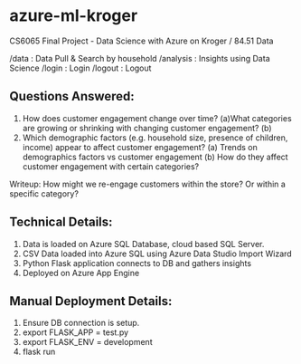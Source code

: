 # azure-ml-kroger

CS6065 Final Project - Data Science with Azure on Kroger / 84.51 Data

/data : Data Pull & Search by household
/analysis : Insights using Data Science
/login : Login
/logout : Logout

Questions Answered:
-----------------------
1. How does customer engagement change over time?
(a)What categories are growing or shrinking with changing customer engagement?
(b)
2. Which demographic factors (e.g. household size, presence of children, income) appear to affect customer engagement?
(a) Trends on demographics factors vs customer engagement
(b) How do they affect customer engagement with certain categories?

Writeup:
How might we re-engage customers within the store? Or within a specific category?

Technical Details:
------------------
1. Data is loaded on Azure SQL Database, cloud based SQL Server.
2. CSV Data loaded into Azure SQL using Azure Data Studio Import Wizard
3. Python Flask application connects to DB and gathers insights
4. Deployed on Azure App Engine

Manual Deployment Details:
-------------------------
1. Ensure DB connection is setup.
2. export FLASK_APP = test.py
3. export FLASK_ENV = development
4. flask run
